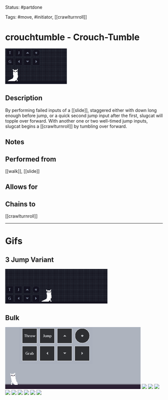 Status: #partdone

Tags: #move, #initiator, [[crawlturnroll]]

# crouchtumble - Crouch-Tumble
<img src=https://raw.githubusercontent.com/LauraHannah44/Rain-World-Movement/main/Files/crouchtumble_header.gif>

## Description
By performing failed inputs of a [[slide]], staggered either with down long enough before jump, or a quick second jump input after the first, slugcat will topple over forward. With another one or two well-timed jump inputs, slugcat begins a [[crawlturnroll]] by tumbling over forward.

## Notes


## Performed from
[[walk]], [[slide]]

## Allows for


## Chains to
[[crawlturnroll]]

___
# Gifs
## 3 Jump Variant
<img src=https://raw.githubusercontent.com/LauraHannah44/Rain-World-Movement/main/Files/crouchtumble_3J.gif>

## Bulk
<img src=https://raw.githubusercontent.com/LauraHannah44/Rain-World-Movement/main/Files/crouchtumble_0.gif>

<img src=https://raw.githubusercontent.com/LauraHannah44/Rain-World-Movement/main/Files/crouchtumble_1.gif>

<img src=https://raw.githubusercontent.com/LauraHannah44/Rain-World-Movement/main/Files/crouchtumble_2.gif>

<img src=https://raw.githubusercontent.com/LauraHannah44/Rain-World-Movement/main/Files/crouchtumble_3.gif>

<img src=https://raw.githubusercontent.com/LauraHannah44/Rain-World-Movement/main/Files/crouchtumble_4.gif>

<img src=https://raw.githubusercontent.com/LauraHannah44/Rain-World-Movement/main/Files/crouchtumble_5.gif>

<img src=https://raw.githubusercontent.com/LauraHannah44/Rain-World-Movement/main/Files/crouchtumble_6.gif>

<img src=https://raw.githubusercontent.com/LauraHannah44/Rain-World-Movement/main/Files/crouchtumble_7.gif>

<img src=https://raw.githubusercontent.com/LauraHannah44/Rain-World-Movement/main/Files/crouchtumble_8.gif>

<img src=https://raw.githubusercontent.com/LauraHannah44/Rain-World-Movement/main/Files/crouchtumble_9.gif>
